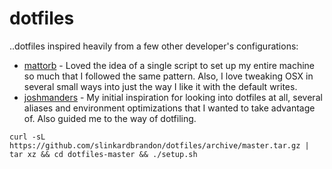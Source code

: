 # dotfiles

..dotfiles inspired heavily from a few other developer's configurations:

- [mattorb](https://github.com/mattorb/dotfiles/blob/master/install-osx-desktop-apps.sh) - Loved the idea of a single script to set up my entire machine so much that I followed the same pattern. Also, I love tweaking OSX in several small ways into just the way I like it with the default writes.
- [joshmanders](https://github.com/joshmanders/dotfiles) - My initial inspiration for looking into dotfiles at all, several aliases and environment optimizations that I wanted to take advantage of. Also guided me to the way of dotfiling.

```
curl -sL https://github.com/slinkardbrandon/dotfiles/archive/master.tar.gz | tar xz && cd dotfiles-master && ./setup.sh
```
